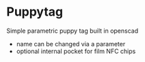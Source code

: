 # Puppytag
 Simple parametric puppy tag built in openscad

 - name can be changed via a parameter
 - optional internal pocket for film NFC chips
